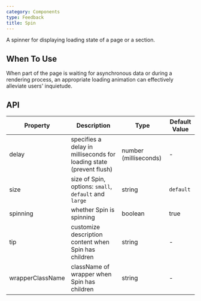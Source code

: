 ```yaml
---
category: Components
type: Feedback
title: Spin
---
```


A spinner for displaying loading state of a page or a section.

## When To Use

When part of the page is waiting for asynchronous data or during a rendering process, an appropriate loading animation can effectively alleviate users' inquietude.

## API

| Property | Description | Type | Default Value |
| -------- | ----------- | ---- | ------------- |
| delay | specifies a delay in milliseconds for loading state (prevent flush) | number (milliseconds) | - |
| size | size of Spin, options: `small`, `default` and `large` | string | `default` |
| spinning | whether Spin is spinning | boolean | true |
| tip | customize description content when Spin has children | string | - |
| wrapperClassName | className of wrapper when Spin has children | string | - |
